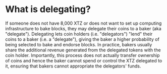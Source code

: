 # What is delegating?

If someone does not have 8,000 XTZ or does not want to set up computing infrastructure to bake blocks, they may delegate their coins to a baker \(aka "delegate"\). Delegating lets coin holders \(i.e. "delegators"\) "lend" their coins to a baker \(i.e. a "delegate"\), giving the baker a higher probability of being selected to bake and endorse blocks. In practice, bakers usually share the additional revenue generated from the delegated tokens with the coin holder. Importantly, this process does not actually transfer ownership of coins and hence the baker cannot spend or control the XTZ delegated to it, ensuring that bakers cannot appropriate the delegators' funds.

